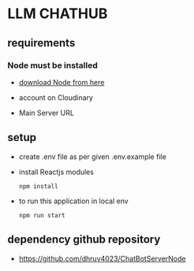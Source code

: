 # LLM CHATHUB

## requirements 
### Node must be installed
- [download Node from here](https://nodejs.org/dist/v18.20.0/node-v18.20.0-x64.msi) 

- account on Cloudinary
- Main Server URL

## setup

- create .env file as per given .env.example file 

- install Reactjs modules
  ```
  npm install
  ```

- to run this application in local env
  ```
  npm run start
  ```

## dependency github repository
- https://github.com/dhruv4023/ChatBotServerNode
